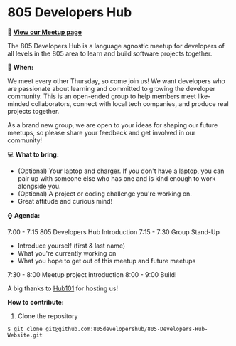 # 805 Developers Hub

🔗 **[View our Meetup page](https://www.meetup.com/LearnToCodeLA/events/235361705/)**

The 805 Developers Hub is a language agnostic meetup for developers of all levels in the 805 area to learn and build software projects together.

📆 **When:**

We meet every other Thursday, so come join us! We want developers who are passionate about learning and committed to growing the developer community. This is an open-ended group to help members meet like-minded collaborators, connect with local tech companies, and produce real projects together.

As a brand new group, we are open to your ideas for shaping our future meetups, so please share your feedback and get involved in our community!

💻 **What to bring:**

* (Optional) Your laptop and charger. If you don't have a laptop, you can pair up with someone else who has one and is kind enough to work alongside you.
* (Optional) A project or coding challenge you're working on.
* Great attitude and curious mind!

⌚ ️**Agenda:**

7:00 - 7:15   805 Developers Hub Introduction
7:15 - 7:30   Group Stand-Up

* Introduce yourself (first & last name)
* What you're currently working on
* What you hope to get out of this meetup and future meetups

7:30 - 8:00   Meetup project introduction
8:00 - 9:00  Build!

A big thanks to [Hub101](http://www.hub101.la) for hosting us!

**How to contribute:**

1. Clone the repository
  ```
  $ git clone git@github.com:805developershub/805-Developers-Hub-Website.git
  ```
